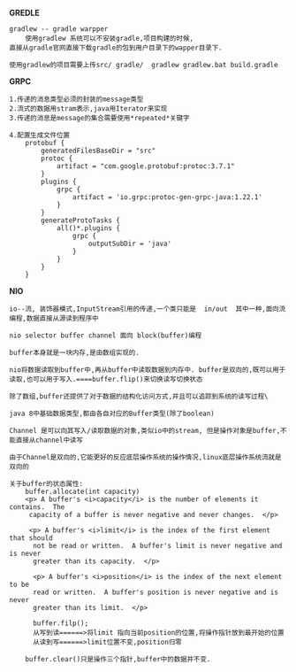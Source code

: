 **GREDLE**

    gradlew -- gradle warpper
        使用gradlew 系统可以不安装gradle,项目构建的时候,
    直接从gradle官网直接下载gradle的包到用户目录下的wapper目录下.
    
    使用gradlew的项目需要上传src/ gradle/  gradlew gradlew.bat build.gradle
    
    
**GRPC**

    1.传递的消息类型必须的封装的message类型
    2.流式的数据用stram表示,java用Iterator来实现
    3.传递的消息是message的集合需要使用*repeated*关键字
    
    4.配置生成文件位置
        protobuf {
            generatedFilesBaseDir = "src"
            protoc {
                artifact = "com.google.protobuf:protoc:3.7.1"
            }
            plugins {
                grpc {
                    artifact = 'io.grpc:protoc-gen-grpc-java:1.22.1'
                }
            }
            generateProtoTasks {
                all()*.plugins {
                    grpc {
                        outputSubDir = 'java'
                    }
                }
            }
        }
        
**NIO**

    
    io--流, 装饰器模式,InputStream引用的传递,一个类只能是  in/out  其中一种,面向流编程,数据直接从源读到程序中
    
    nio selector buffer channel 面向 block(buffer)编程
    
    buffer本身就是一块内存,是由数组实现的.
    
    nio将数据读取到buffer中,再从buffer中读取数据到内存中. buffer是双向的,既可以用于读取,也可以用于写入.====buffer.flip()来切换读写切换状态
    
    除了数组,buffer还提供了对于数据的结构化访问方式,并且可以追踪到系统的读写过程\
    
    java 8中基础数据类型,都由各自对应的Buffer类型(除了boolean)
    
    Channel 是可以向其写入/读取数据的对象,类似io中的stream, 但是操作对象是buffer,不能直接从channel中读写

    由于Channel是双向的,它能更好的反应底层操作系统的操作情况,linux底层操作系统流就是双向的
    
    关于buffer的状态属性:
        buffer.allocate(int capacity)
        <p> A buffer's <i>capacity</i> is the number of elements it contains.  The
         capacity of a buffer is never negative and never changes.  </p>
         
         <p> A buffer's <i>limit</i> is the index of the first element that should
          not be read or written.  A buffer's limit is never negative and is never
          greater than its capacity.  </p>
          
          <p> A buffer's <i>position</i> is the index of the next element to be
          read or written.  A buffer's position is never negative and is never
          greater than its limit.  </p>
          
          buffer.filp();
          从写到读======>将limit 指向当前position的位置,将操作指针放到最开始的位置
          从读到写======>limit位置不变,position归零
          
        buffer.clear()只是操作三个指针,buffer中的数据并不变.
